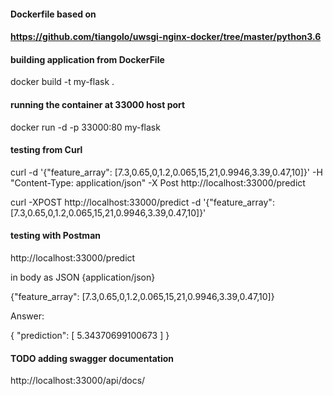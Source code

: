 #### Dockerfile based on
#### https://github.com/tiangolo/uwsgi-nginx-docker/tree/master/python3.6

#### building  application from DockerFile

docker build -t my-flask .

#### running the container at 33000 host port 

docker run -d -p 33000:80 my-flask

#### testing from Curl 

curl -d '{"feature_array": [7.3,0.65,0,1.2,0.065,15,21,0.9946,3.39,0.47,10]}' -H "Content-Type: application/json" -X Post  http://localhost:33000/predict

curl -XPOST http://localhost:33000/predict -d '{"feature_array": [7.3,0.65,0,1.2,0.065,15,21,0.9946,3.39,0.47,10]}'

#### testing with Postman


http://localhost:33000/predict

in body  as JSON {application/json}

{"feature_array": [7.3,0.65,0,1.2,0.065,15,21,0.9946,3.39,0.47,10]}


Answer:

{
    "prediction": [
        5.34370699100673
    ]
}


#### TODO adding swagger documentation

http://localhost:33000/api/docs/

